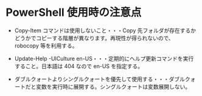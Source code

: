 # PowerShell 使用時の注意点

- Copy-Item コマンドは使用しないこと・・・Copy 先フォルダが存在するかどうかでコピーする階層が異なります。再現性が得られないので、robocopy 等を利用する。

* Update-Help -UICulture en-US・・・定期的にヘルプ更新コマンドを実行すること。日本語は 404 なので en-US を指定する。

* ダブルクォートよりシングルクォートを優先して使用する・・・ダブルクォートだと変数を実行時に展開する。シングルクォートは変数展開しない。
